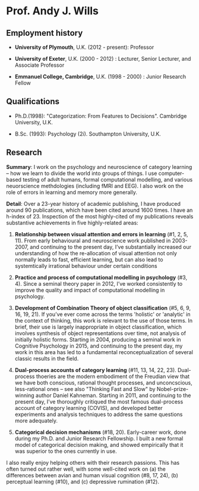 # Prof. Andy J. Wills

## Employment history

- **University of Plymouth**, U.K. (2012 - present): Professor

- **University of Exeter**, U.K. (2000 - 2012) : Lecturer, Senior Lecturer, and Associate Professor

- **Emmanuel College, Cambridge**, U.K. (1998 - 2000) : Junior Research Fellow

## Qualifications

- Ph.D.(1998): "Categorization: From Features to Decisions". Cambridge University, U.K.

- B.Sc. (1993): Psychology (2i). Southampton University, U.K.

## Research

**Summary**: I work on the psychology and neuroscience of category learning – how we learn to divide the world into groups of things. I use computer-based testing of adult humans, formal computational modelling, and various neuorscience methdologies (including fMRI and EEG). I also work on the role of errors in learning and memory more generally.

**Detail**: Over a 23-year history of academic publishing, I have produced around 90 publications,  which have been cited around 1600 times. I have an h-index of 23. Inspection of the most highly-cited of my publications reveals substantive achievements in five highly-related areas:

1. **Relationship between visual attention and errors in learning** (#1, 2, 5, 11). From early behavioural and neuroscience work published in 2003-2007,  and continuing to the present day, I’ve substantially increased our understanding of how the re-allocation of visual attention not only normally leads to fast, efficient learning, but can also lead to systemtically irrational behaviour under certain conditions

2. **Practice and process of computational modelling in psychology** (#3, 4). Since a seminal theory paper in 2012, I’ve worked consistently to improve the quality and impact of computational modelling in psychology.

3. **Development of Combination Theory of object classification** (#5, 6, 9, 16, 19, 21). If you’ve ever come across the terms 'holistic' or 'analytic' in the context of thinking, this work is relevant to the use of those terms. In brief, their use is largely inappropriate in object classification, which involves synthesis of object representations over time, not analysis of initially holistic forms. Starting in 2004, producing a seminal work in Cognitive Psychology in 2015,  and continuing to the present day, my work in this area has led to a fundamental reconceptualization of several classic results in the field. 

4. **Dual-process accounts of category learning** (#11, 13, 14, 22, 23). Dual-process thoeries are the modern embodiment of the Freudian view that we have both conscious, rational thought processes, and unconcscious, less-rational ones – see also "Thinking Fast and Slow" by Nobel-prize-winning author Daniel Kahneman. Starting in 2011, and continuing to the present day, I’ve thoroughly critiqued the most famous dual-process account of category learning (COVIS), and developed better experiments and analysis techniques to address the same questions more adequately.

5. **Categorical decision mechanisms** (#18, 20). Early-career work, done during my Ph.D. and Junior Research Fellowship. I built a new formal model of categorical decision making, and showed empirically that it was superior to the ones currently in use. 

I also really enjoy helping others with their research passions. This has often turned out rather well, with some well-cited work on (a) the differences between avian and human visual cognition (#8, 17, 24), (b) perceptual learning (#10),  and (c) depressive rumination (#12).
